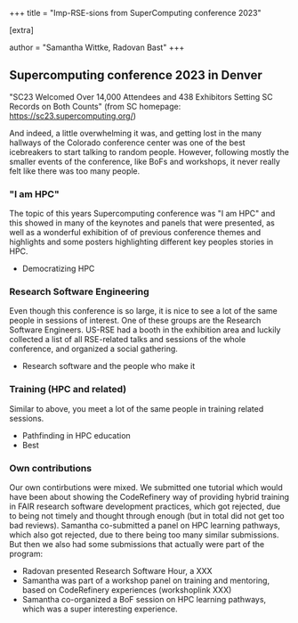 +++
title = "Imp-RSE-sions from SuperComputing conference 2023"

[extra]

author = "Samantha Wittke, Radovan Bast"
+++

## Supercomputing conference 2023 in Denver

"SC23 Welcomed Over 14,000 Attendees and 438 Exhibitors Setting SC Records on Both Counts" (from SC homepage: https://sc23.supercomputing.org/)

And indeed, a little overwhelming it was, and getting lost in the many hallways of the Colorado conference center was one of the best icebreakers to start talking to random people. 
However, following mostly the smaller events of the conference, like BoFs and workshops, it never really felt like there was too many people.

### "I am HPC"

The topic of this years Supercomputing conference was "I am HPC" and this showed in many of the keynotes and panels that were presented, 
as well as a wonderful exhibition of of previous conference themes and highlights and some posters highlighting different key peoples stories in HPC.

* Democratizing HPC

### Research Software Engineering

Even though this conference is so large, it is nice to see a lot of the same people in sessions of interest. One of these groups are the Research Software Engineers. US-RSE had a booth
in the exhibition area and luckily collected a list of all RSE-related talks and sessions of the whole conference, and organized a social gathering. 

* Research software and the people who make it
  

### Training (HPC and related)

Similar to above, you meet a lot of the same people in training related sessions. 

* Pathfinding in HPC education
* Best



### Own contributions

Our own contirbutions were mixed. We submitted one tutorial which would have been about showing the CodeRefinery way of providing hybrid training in FAIR research software development practices, 
which got rejected, due to being not timely and thought through enough (but in total did not get too bad reviews). Samantha co-submitted a panel on HPC learning pathways, which also got rejected, 
due to there being too many similar submissions. But then we also had some submissions that actually were part of the program:
* Radovan presented Research Software Hour, a XXX
* Samantha was part of a workshop panel on training and mentoring, based on CodeRefinery experiences (workshoplink XXX)
* Samantha co-organized a BoF session on HPC learning pathways, which was a super interesting experience.
